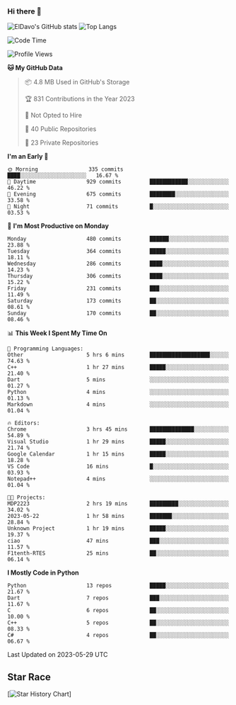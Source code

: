 ### Hi there 👋
![ElDavo's GitHub stats](https://github-readme-stats.vercel.app/api?username=ElDavoo&show_icons=true&theme=chartreuse-dark)
![Top Langs](https://github-readme-stats.vercel.app/api/top-langs/?username=ElDavoo&theme=chartreuse-dark&layout=compact)

<!--START_SECTION:waka-->
![Code Time](http://img.shields.io/badge/Code%20Time-68%20hrs%201%20min-blue)

![Profile Views](http://img.shields.io/badge/Profile%20Views-18-blue)

**🐱 My GitHub Data** 

> 📦 4.8 MB Used in GitHub's Storage 
 > 
> 🏆 831 Contributions in the Year 2023
 > 
> 🚫 Not Opted to Hire
 > 
> 📜 40 Public Repositories 
 > 
> 🔑 23 Private Repositories 
 > 
**I'm an Early 🐤** 

```text
🌞 Morning                335 commits         ████░░░░░░░░░░░░░░░░░░░░░   16.67 % 
🌆 Daytime                929 commits         ████████████░░░░░░░░░░░░░   46.22 % 
🌃 Evening                675 commits         ████████░░░░░░░░░░░░░░░░░   33.58 % 
🌙 Night                  71 commits          █░░░░░░░░░░░░░░░░░░░░░░░░   03.53 % 
```
📅 **I'm Most Productive on Monday** 

```text
Monday                   480 commits         ██████░░░░░░░░░░░░░░░░░░░   23.88 % 
Tuesday                  364 commits         █████░░░░░░░░░░░░░░░░░░░░   18.11 % 
Wednesday                286 commits         ████░░░░░░░░░░░░░░░░░░░░░   14.23 % 
Thursday                 306 commits         ████░░░░░░░░░░░░░░░░░░░░░   15.22 % 
Friday                   231 commits         ███░░░░░░░░░░░░░░░░░░░░░░   11.49 % 
Saturday                 173 commits         ██░░░░░░░░░░░░░░░░░░░░░░░   08.61 % 
Sunday                   170 commits         ██░░░░░░░░░░░░░░░░░░░░░░░   08.46 % 
```


📊 **This Week I Spent My Time On** 

```text
💬 Programming Languages: 
Other                    5 hrs 6 mins        ███████████████████░░░░░░   74.63 % 
C++                      1 hr 27 mins        █████░░░░░░░░░░░░░░░░░░░░   21.40 % 
Dart                     5 mins              ░░░░░░░░░░░░░░░░░░░░░░░░░   01.27 % 
Python                   4 mins              ░░░░░░░░░░░░░░░░░░░░░░░░░   01.13 % 
Markdown                 4 mins              ░░░░░░░░░░░░░░░░░░░░░░░░░   01.04 % 

🔥 Editors: 
Chrome                   3 hrs 45 mins       ██████████████░░░░░░░░░░░   54.89 % 
Visual Studio            1 hr 29 mins        █████░░░░░░░░░░░░░░░░░░░░   21.74 % 
Google Calendar          1 hr 15 mins        █████░░░░░░░░░░░░░░░░░░░░   18.28 % 
VS Code                  16 mins             █░░░░░░░░░░░░░░░░░░░░░░░░   03.93 % 
Notepad++                4 mins              ░░░░░░░░░░░░░░░░░░░░░░░░░   01.04 % 

🐱‍💻 Projects: 
MDP2223                  2 hrs 19 mins       █████████░░░░░░░░░░░░░░░░   34.02 % 
2023-05-22               1 hr 58 mins        ███████░░░░░░░░░░░░░░░░░░   28.84 % 
Unknown Project          1 hr 19 mins        █████░░░░░░░░░░░░░░░░░░░░   19.37 % 
ciao                     47 mins             ███░░░░░░░░░░░░░░░░░░░░░░   11.57 % 
F1tenth-RTES             25 mins             ██░░░░░░░░░░░░░░░░░░░░░░░   06.14 % 
```

**I Mostly Code in Python** 

```text
Python                   13 repos            █████░░░░░░░░░░░░░░░░░░░░   21.67 % 
Dart                     7 repos             ███░░░░░░░░░░░░░░░░░░░░░░   11.67 % 
C                        6 repos             ██░░░░░░░░░░░░░░░░░░░░░░░   10.00 % 
C++                      5 repos             ██░░░░░░░░░░░░░░░░░░░░░░░   08.33 % 
C#                       4 repos             ██░░░░░░░░░░░░░░░░░░░░░░░   06.67 % 
```




 Last Updated on 2023-05-29 UTC
<!--END_SECTION:waka-->

## Star Race

[![Star History Chart](https://api.star-history.com/svg?repos=ElDavoo/WhatsApp-Crypt14-Crypt15-Decrypter,ElDavoo/TuringOS,EliteAndroidApps/WhatsApp-Crypt12-Decrypter,KnugiHK/Whatsapp-Chat-Exporter&type=Date)]
